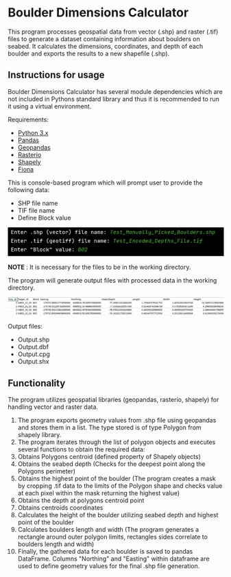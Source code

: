 # Boulder Dimensions Calculator

This program processes geospatial data from vector (.shp) and raster (.tif) files to generate a dataset containing information about boulders on seabed. It calculates the dimensions, coordinates, and depth of each boulder and exports the results to a new shapefile (.shp).

## Instructions for usage

Boulder Dimensions Calculator has several module dependencies which are not included in Pythons standard library and thus it is recommended to run it using a virtual environment.

Requirements:

- [Python 3.x](https://www.python.org/downloads/)
- [Pandas](https://pypi.org/project/pandas/)
- [Geopandas](https://pypi.org/project/geopandas/)
- [Rasterio](https://pypi.org/project/rasterio/)
- [Shapely](https://pypi.org/project/shapely/)
- [Fiona](https://pypi.org/project/fiona/)

This is console-based program which will prompt user to provide the following data:

- SHP file name
- TIF file name
- Define Block value

![User input prompt](/assets/Image1.png)

**NOTE** : It is necessary for the files to be in the working directory.

The program will generate output files with processed data in the working directory.

![Sample output](/assets/Image2.png)

Output files:

- Output.shp
- Output.dbf
- Output.cpg
- Output.shx

## Functionality

The program utilizes geospatial libraries (geopandas, rasterio, shapely) for handling vector and raster data.

1. The program exports geometry values from .shp file using geopandas and stores them in a list. The type stored is of type Polygon from shapely library.
2. The program iterates through the list of polygon objects and executes several functions to obtain the required data:
  1. Obtains Polygons centroid (defined property of Shapely objects)
  2. Obtains the seabed depth (Checks for the deepest point along the Polygons perimeter)
  3. Obtains the highest point of the boulder (The program creates a mask by cropping .tif data to the limits of the Polygon shape and checks value at each pixel within the mask returning the highest value)
  4. Obtains the depth at polygons centroid point
  5. Obtains centroids coordinates
  6. Calculates the height of the boulder utilizing seabed depth and highest point of the boulder
  7. Calculates boulders length and width (The program generates a rectangle around outer polygon limits, rectangles sides correlate to boulders length and width)
3. Finally, the gathered data for each boulder is saved to pandas DataFrame. Columns "Northing" and "Easting" within dataframe are used to define geometry values for the final .shp file generation.
